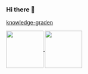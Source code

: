 ### Hi there 👋

[knowledge-graden](https://zhichuang.wang)

<a href="https://github.com/wang-zhichuang">
  <img align="center" src="https://github-readme-stats.vercel.app/api?username=wang-zhichuang&show_icons=true&theme=gruvbox&cache_seconds=1800" height="100" />
</a>
<a href="https://github.com/wang-zhichuang">
  <img align="center" src="https://github-readme-stats.vercel.app/api/top-langs/?username=wang-zhichuang&hide=javascript,html,css&theme=gruvbox&layout=compact&langs_count=6&cache_seconds=1800"  height="100"/>
</a>
